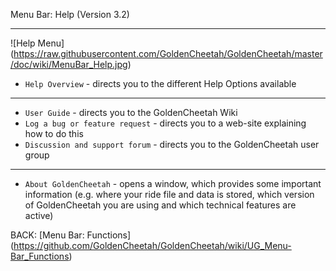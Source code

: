 Menu Bar: Help (Version 3.2)
***

![Help Menu] (https://raw.githubusercontent.com/GoldenCheetah/GoldenCheetah/master/doc/wiki/MenuBar_Help.jpg)

* `Help Overview` - directs you to the different Help Options available

***

* `User Guide` - directs you to the GoldenCheetah Wiki
* `Log a bug or feature request` - directs you to a web-site explaining how to do this
* `Discussion and support forum` - directs you to the GoldenCheetah user group

***

* `About GoldenCheetah` - opens a window, which provides some important information (e.g. where your ride file and data is stored, which version of GoldenCheetah you are using and which technical features are active)

BACK: [Menu Bar: Functions] (https://github.com/GoldenCheetah/GoldenCheetah/wiki/UG_Menu-Bar_Functions)